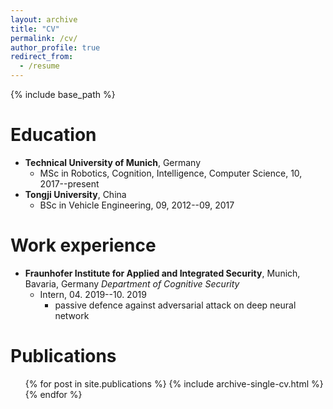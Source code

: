 ```yaml
---
layout: archive
title: "CV"
permalink: /cv/
author_profile: true
redirect_from:
  - /resume
---
```


{% include base_path %}

Education
======
* **Technical University of Munich**, Germany
  - MSc in Robotics, Cognition, Intelligence, Computer Science, 10, 2017--present
* **Tongji University**, China
  - BSc in Vehicle Engineering, 09, 2012--09, 2017


Work experience
======
* **Fraunhofer Institute for Applied and Integrated Security**, Munich, Bavaria, Germany 
*Department of Cognitive Security*
  * Intern, 04. 2019--10. 2019
    - passive defence against adversarial attack on deep neural network
  
<!-- Skills
======
* Skill 1
* Skill 2
  * Sub-skill 2.1
  * Sub-skill 2.2
  * Sub-skill 2.3
* Skill 3 -->

Publications
======
  <ul>{% for post in site.publications %}
    {% include archive-single-cv.html %}
  {% endfor %}</ul>
  
  
<!-- Teaching
======
  <ul>{% for post in site.teaching %}
    {% include archive-single-cv.html %}
  {% endfor %}</ul>
  
Service and leadership
======
* Currently signed in to 43 different slack teams -->

